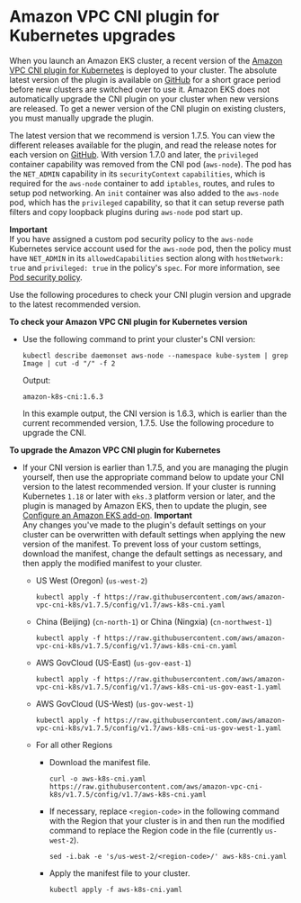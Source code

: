 # Amazon VPC CNI plugin for Kubernetes upgrades<a name="cni-upgrades"></a>

When you launch an Amazon EKS cluster, a recent version of the [Amazon VPC CNI plugin for Kubernetes](https://github.com/aws/amazon-vpc-cni-k8s) is deployed to your cluster\. The absolute latest version of the plugin is available on [GitHub](https://github.com/aws/amazon-vpc-cni-k8s/releases) for a short grace period before new clusters are switched over to use it\. Amazon EKS does not automatically upgrade the CNI plugin on your cluster when new versions are released\. To get a newer version of the CNI plugin on existing clusters, you must manually upgrade the plugin\.

The latest version that we recommend is version 1\.7\.5\. You can view the different releases available for the plugin, and read the release notes for each version on [GitHub](https://github.com/aws/amazon-vpc-cni-k8s/releases)\. With version 1\.7\.0 and later, the `privileged` container capability was removed from the CNI pod \(`aws-node`\)\. The pod has the `NET_ADMIN` capability in its `securityContext` `capabilities`, which is required for the `aws-node` container to add `iptables`, routes, and rules to setup pod networking\. An `init` container was also added to the `aws-node` pod, which has the `privileged` capability, so that it can setup reverse path filters and copy loopback plugins during `aws-node` pod start up\. 

**Important**  
If you have assigned a custom pod security policy to the `aws-node` Kubernetes service account used for the `aws-node` pod, then the policy must have `NET_ADMIN` in its `allowedCapabilities` section along with `hostNetwork: true` and `privileged: true` in the policy's `spec`\. For more information, see [Pod security policy](pod-security-policy.md)\.

Use the following procedures to check your CNI plugin version and upgrade to the latest recommended version\.

**To check your Amazon VPC CNI plugin for Kubernetes version**
+ Use the following command to print your cluster's CNI version:

  ```
  kubectl describe daemonset aws-node --namespace kube-system | grep Image | cut -d "/" -f 2
  ```

  Output:

  ```
  amazon-k8s-cni:1.6.3
  ```

  In this example output, the CNI version is 1\.6\.3, which is earlier than the current recommended version, 1\.7\.5\. Use the following procedure to upgrade the CNI\.

**To upgrade the Amazon VPC CNI plugin for Kubernetes**
+ If your CNI version is earlier than 1\.7\.5, and you are managing the plugin yourself, then use the appropriate command below to update your CNI version to the latest recommended version\. If your cluster is running Kubernetes `1.18` or later with `eks.3` platform version or later, and the plugin is managed by Amazon EKS, then to update the plugin, see [Configure an Amazon EKS add\-on](update-cluster.md#update-cluster-add-ons)\.
**Important**  
Any changes you've made to the plugin's default settings on your cluster can be overwritten with default settings when applying the new version of the manifest\. To prevent loss of your custom settings, download the manifest, change the default settings as necessary, and then apply the modified manifest to your cluster\. 
  + US West \(Oregon\) \(`us-west-2`\)

    ```
    kubectl apply -f https://raw.githubusercontent.com/aws/amazon-vpc-cni-k8s/v1.7.5/config/v1.7/aws-k8s-cni.yaml
    ```
  + China \(Beijing\) \(`cn-north-1`\) or China \(Ningxia\) \(`cn-northwest-1`\)

    ```
    kubectl apply -f https://raw.githubusercontent.com/aws/amazon-vpc-cni-k8s/v1.7.5/config/v1.7/aws-k8s-cni-cn.yaml
    ```
  + AWS GovCloud \(US\-East\) \(`us-gov-east-1`\)

    ```
    kubectl apply -f https://raw.githubusercontent.com/aws/amazon-vpc-cni-k8s/v1.7.5/config/v1.7/aws-k8s-cni-us-gov-east-1.yaml
    ```
  + AWS GovCloud \(US\-West\) \(`us-gov-west-1`\)

    ```
    kubectl apply -f https://raw.githubusercontent.com/aws/amazon-vpc-cni-k8s/v1.7.5/config/v1.7/aws-k8s-cni-us-gov-west-1.yaml
    ```
  + For all other Regions
    + Download the manifest file\.

      ```
      curl -o aws-k8s-cni.yaml https://raw.githubusercontent.com/aws/amazon-vpc-cni-k8s/v1.7.5/config/v1.7/aws-k8s-cni.yaml
      ```
    + If necessary, replace `<region-code>` in the following command with the Region that your cluster is in and then run the modified command to replace the Region code in the file \(currently `us-west-2`\)\.

      ```
      sed -i.bak -e 's/us-west-2/<region-code>/' aws-k8s-cni.yaml
      ```
    + Apply the manifest file to your cluster\.

      ```
      kubectl apply -f aws-k8s-cni.yaml
      ```